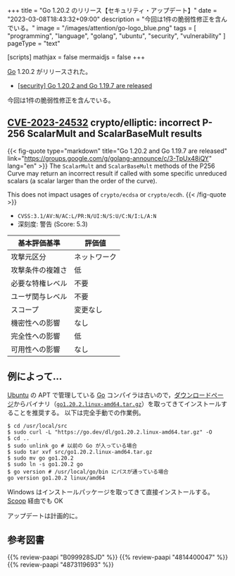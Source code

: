 +++
title = "Go 1.20.2 のリリース【セキュリティ・アップデート】"
date =  "2023-03-08T18:43:32+09:00"
description = "今回は1件の脆弱性修正を含んでいる。"
image = "/images/attention/go-logo_blue.png"
tags  = [ "programming", "language", "golang", "ubuntu", "security", "vulnerability" ]
pageType = "text"

[scripts]
  mathjax = false
  mermaidjs = false
+++

[Go] 1.20.2 がリリースされた。

- [[security] Go 1.20.2 and Go 1.19.7 are released](https://groups.google.com/g/golang-announce/c/3-TpUx48iQY)

今回は1件の脆弱性修正を含んでいる。

## [CVE-2023-24532] crypto/elliptic: incorrect P-256 ScalarMult and ScalarBaseMult results

{{< fig-quote type="markdown" title="Go 1.20.2 and Go 1.19.7 are released" link="https://groups.google.com/g/golang-announce/c/3-TpUx48iQY" lang="en" >}}
The `ScalarMult` and `ScalarBaseMult` methods of the P256 Curve may return an incorrect result if called with some specific unreduced scalars (a scalar larger than the order of the curve).

This does not impact usages of `crypto/ecdsa` or `crypto/ecdh`.
{{< /fig-quote >}}

- `CVSS:3.1/AV:N/AC:L/PR:N/UI:N/S:U/C:N/I:L/A:N`
- 深刻度: 警告 (Score: 5.3)

| 基本評価基準 | 評価値 |
|--------|-------|
| 攻撃元区分 | ネットワーク |
| 攻撃条件の複雑さ | 低 |
| 必要な特権レベル | 不要 |
| ユーザ関与レベル | 不要 |
| スコープ | 変更なし |
| 機密性への影響 | なし |
| 完全性への影響 | 低 |
| 可用性への影響 | なし |

## 例によって...

[Ubuntu] の APT で管理している [Go] コンパイラは古いので，[ダウンロードページ](https://go.dev/dl/ "Downloads - go.dev")からバイナリ（[`go1.20.2.linux-amd64.tar.gz`](https://go.dev/dl/go1.20.2.linux-amd64.tar.gz)）を取ってきてインストールすることを推奨する。
以下は完全手動での作業例。

```text
$ cd /usr/local/src
$ sudo curl -L "https://go.dev/dl/go1.20.2.linux-amd64.tar.gz" -O
$ cd ..
$ sudo unlink go # 以前の Go が入っている場合
$ sudo tar xvf src/go1.20.2.linux-amd64.tar.gz
$ sudo mv go go1.20.2
$ sudo ln -s go1.20.2 go
$ go version # /usr/local/go/bin にパスが通っている場合
go version go1.20.2 linux/amd64
```

Windows はインストールパッケージを取ってきて直接インストールする。
[Scoop] 経由でも OK

アップデートは計画的に。

[Go]: https://go.dev/
[Ubuntu]: https://www.ubuntu.com/ "The leading operating system for PCs, IoT devices, servers and the cloud | Ubuntu"
[Scoop]: https://scoop.sh/
[CVE-2023-24532]: https://nvd.nist.gov/vuln/detail/CVE-2023-24532

## 参考図書

{{% review-paapi "B099928SJD" %}} <!-- プログラミング言語Go -->
{{% review-paapi "4814400047" %}} <!-- 初めてのGo言語 -->
{{% review-paapi "4873119693" %}} <!-- 実用 Go 言語 -->
